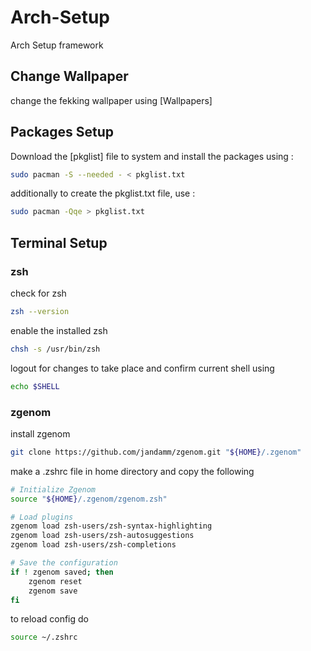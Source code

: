 # Arch-Setup
Arch Setup framework

## Change Wallpaper
change the fekking wallpaper using [Wallpapers]

## Packages Setup
Download the [pkglist] file to system and install the packages using :
```bash
sudo pacman -S --needed - < pkglist.txt
```
additionally to create the pkglist.txt file, use :
```bash
sudo pacman -Qqe > pkglist.txt
```
## Terminal Setup
### zsh
check for zsh 
```bash
zsh --version
```
enable the installed zsh
```bash
chsh -s /usr/bin/zsh
```
logout for changes to take place and confirm current shell using
```bash
echo $SHELL
```
### zgenom
install zgenom 
```bash
git clone https://github.com/jandamm/zgenom.git "${HOME}/.zgenom"
```
make a .zshrc file in home directory and copy the following
```bash
# Initialize Zgenom
source "${HOME}/.zgenom/zgenom.zsh"

# Load plugins
zgenom load zsh-users/zsh-syntax-highlighting
zgenom load zsh-users/zsh-autosuggestions
zgenom load zsh-users/zsh-completions

# Save the configuration
if ! zgenom saved; then
    zgenom reset
    zgenom save
fi
```
to reload config do 
```bash
source ~/.zshrc
```



